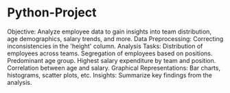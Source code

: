 # Python-Project
Objective: 
         Analyze employee data to gain insights into team distribution, age demographics, salary trends, and more.
Data Preprocessing:
         Correcting inconsistencies in the 'height' column.
Analysis Tasks:
         Distribution of employees across teams.
         Segregation of employees based on positions.
         Predominant age group.
         Highest salary expenditure by team and position.
         Correlation between age and salary.
Graphical Representations:
         Bar charts, histograms, scatter plots, etc.
Insights:
         Summarize key findings from the analysis.
